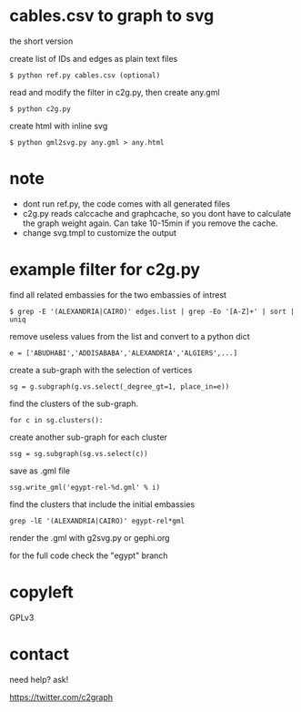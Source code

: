 # cables.csv to graph to svg

the short version

create list of IDs and edges as plain text files

    $ python ref.py cables.csv (optional)

read and modify the filter in c2g.py, then create any.gml
    
    $ python c2g.py

create html with inline svg

    $ python gml2svg.py any.gml > any.html

# note

* dont run ref.py, the code comes with all generated files
* c2g.py reads calccache and graphcache, so you dont have to calculate
  the graph weight again. Can take 10-15min if you remove the cache.
* change svg.tmpl to customize the output

# example filter for c2g.py

find all related embassies for the two embassies of intrest

    $ grep -E '(ALEXANDRIA|CAIRO)' edges.list | grep -Eo '[A-Z]+' | sort | uniq

remove useless values from the list and convert to a python dict

    e = ['ABUDHABI','ADDISABABA','ALEXANDRIA','ALGIERS',...]

create a sub-graph with the selection of vertices

    sg = g.subgraph(g.vs.select(_degree_gt=1, place_in=e))

find the clusters of the sub-graph. 

    for c in sg.clusters():

create another sub-graph for each cluster

    ssg = sg.subgraph(sg.vs.select(c))

save as .gml file

    ssg.write_gml('egypt-rel-%d.gml' % i)

find the clusters that include the initial embassies

    grep -lE '(ALEXANDRIA|CAIRO)' egypt-rel*gml

render the .gml with g2svg.py or gephi.org

for the full code check the "egypt" branch

# copyleft

GPLv3

# contact

need help? ask!

https://twitter.com/c2graph

